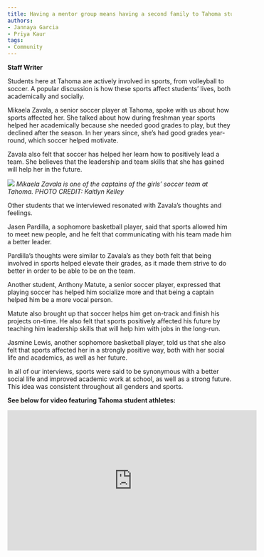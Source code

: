 ```yaml
---
title: Having a mentor group means having a second family to Tahoma students
authors:
- Jannaya Garcia
- Priya Kaur
tags:
- Community
---
```


**Staff Writer**

Students here at Tahoma are actively involved in sports, from volleyball to soccer. A popular discussion is how these sports affect students’ lives, both academically and socially.

Mikaela Zavala, a senior soccer player at Tahoma, spoke with us about how sports affected her. She talked about how during freshman year sports helped her academically because she needed good grades to play, but they declined after the season. In her years since, she’s had good grades year-round, which soccer helped motivate.

Zavala also felt that soccer has helped her learn how to positively lead a team. She believes that the leadership and team skills that she has gained will help her in the future.

![](https://summitpsnewsorg.files.wordpress.com/2018/01/dsc_0007.jpg?w=338&h=225)
*Mikaela Zavala is one of the captains of the girls’ soccer team at Tahoma. PHOTO CREDIT: Kaitlyn Kelley*

Other students that we interviewed resonated with Zavala’s thoughts and feelings.

Jasen Pardilla, a sophomore basketball player, said that sports allowed him to meet new people, and he felt that communicating with his team made him a better leader.

Pardilla’s thoughts were similar to Zavala’s as they both felt that being involved in sports helped elevate their grades, as it made them strive to do better in order to be able to be on the team.

Another student, Anthony Matute, a senior soccer player, expressed that playing soccer has helped him socialize more and that being a captain helped him be a more vocal person.

Matute also brought up that soccer helps him get on-track and finish his projects on-time. He also felt that sports positively affected his future by teaching him leadership skills that will help him with jobs in the long-run.

Jasmine Lewis, another sophomore basketball player, told us that she also felt that sports affected her in a strongly positive way, both with her social life and academics, as well as her future.

In all of our interviews, sports were said to be synonymous with a better social life and improved academic work at school, as well as a strong future. This idea was consistent throughout all genders and sports.

**See below for video featuring Tahoma student athletes:**

<iframe width="560" height="315" src="https://www.youtube.com/embed/6teTq_1WjqQ" frameborder="0" allow="accelerometer; autoplay; encrypted-media; gyroscope; picture-in-picture" allowfullscreen></iframe>